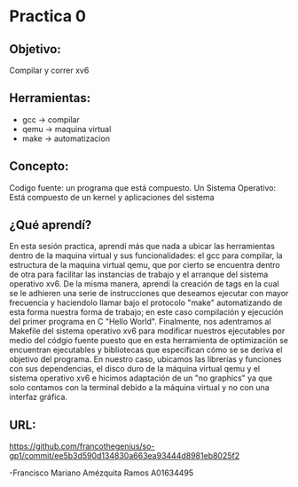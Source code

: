 
# Practica 0

## Objetivo:
Compilar y correr xv6

## Herramientas:
* gcc -> compilar 
*  qemu -> maquina virtual
* make -> automatizacion

## Concepto:
Codigo fuente: un programa que está compuesto. Un Sistema Operativo: Está compuesto de un kernel y aplicaciones del sistema

## ¿Qué aprendí?
En esta sesión practica, aprendí más que nada a ubicar las herramientas dentro de la maquina virtual y sus funcionalidades: el gcc para compilar, la estructura de la maquina virtual qemu, que por cierto se encuentra dentro de otra para facilitar las instancias de trabajo y el arranque del sistema operativo xv6. De la misma manera, aprendí la creación de tags en la cual se le adhieren una serie de instrucciones que deseamos ejecutar con mayor frecuencia y haciendolo llamar bajo el protocolo "make" automatizando de esta forma nuestra forma de trabajo; en este caso compilación y ejecución del primer programa en C "Hello World". Finalmente, nos adentramos al Makefile del sistema operativo xv6 para modificar nuestros ejecutables por medio del códgio fuente puesto que en esta herramienta de optimización se encuentran ejecutables y bibliotecas que especifican cómo se se deriva el objetivo del programa. En nuestro caso, ubicamos las librerías y funciones con sus dependencias, el disco duro de la máquina virtual qemu y el sistema operativo xv6 e hicimos adaptación de un "no graphics" ya que solo contamos con la terminal debido a la máquina virtual y no con una interfaz gráfica.



## URL:
https://github.com/francothegenius/so-gp1/commit/ee5b3d590d134830a663ea93444d8981eb8025f2



-Francisco Mariano Amézquita Ramos A01634495
